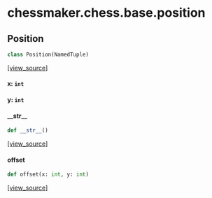 <a id="chessmaker.chess.base.position"></a>

# chessmaker.chess.base.position

<a id="chessmaker.chess.base.position.Position"></a>

## Position

```python
class Position(NamedTuple)
```

[[view_source]](https://github.com/WolfDWyc/ChessMaker/blob/dc56d4841f94820eba4c40c003f75d8396c128d9/chessmaker\chess\base\position.py#L4)

<a id="chessmaker.chess.base.position.Position.x"></a>

#### x: `int`

<a id="chessmaker.chess.base.position.Position.y"></a>

#### y: `int`

<a id="chessmaker.chess.base.position.Position.__str__"></a>

#### \_\_str\_\_

```python
def __str__()
```

[[view_source]](https://github.com/WolfDWyc/ChessMaker/blob/dc56d4841f94820eba4c40c003f75d8396c128d9/chessmaker\chess\base\position.py#L8)

<a id="chessmaker.chess.base.position.Position.offset"></a>

#### offset

```python
def offset(x: int, y: int)
```

[[view_source]](https://github.com/WolfDWyc/ChessMaker/blob/dc56d4841f94820eba4c40c003f75d8396c128d9/chessmaker\chess\base\position.py#L11)

